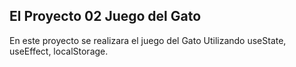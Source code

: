 ## El Proyecto 02 Juego del Gato

En este proyecto se realizara el juego del Gato
Utilizando useState, useEffect, localStorage.

